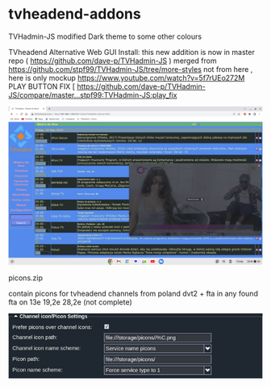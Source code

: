# tvheadend-addons

TVHadmin-JS modified Dark theme to some other colours

TVheadend Alternative Web GUI Install:
this new addition is now in master repo ( https://github.com/dave-p/TVHadmin-JS ) merged from https://github.com/stpf99/TVHadmin-JS/tree/more-styles not from here , here is only mockup
https://www.youtube.com/watch?v=5f7rUEo272M
PLAY BUTTON FIX [
https://github.com/dave-p/TVHadmin-JS/compare/master...stpf99:TVHadmin-JS:play_fix

<img width="964" alt="TVHADMIN-JS-theme" src="https://github.com/stpf99/tvheadend-addons/blob/e5667d4b5279ef9bed0dd9a5cbef6b63411d8a76/Screenshot%202023-05-19%2020.46.47.png">



picons.zip

contain picons for tvheadend channels from poland dvt2 + fta in any found fta on 13e 19,2e 28,2e (not complete)

<img width="964" alt="TVHADMIN-JS-theme" src="https://github.com/stpf99/tvheadend-addons/blob/bc84d9f8d6c996e462aee829908e6312b0fd73ce/picons.png">

